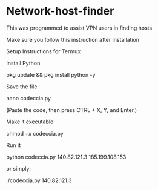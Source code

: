# Network-host-finder
This was programmed to assist VPN users in finding hosts 


 Make sure you follow this instruction after installation 

Setup Instructions for Termux

Install Python

pkg update && pkg install python -y 

Save the file

nano codeccia.py 

(Paste the code, then press CTRL + X, Y, and Enter.)

Make it executable

chmod +x codeccia.py 

Run it

python codeccia.py 140.82.121.3 185.199.108.153 

or simply:

./codeccia.py 140.82.121.3 
 
 
